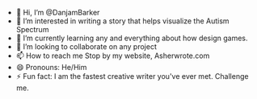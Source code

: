 - 👋 Hi, I’m @DanjamBarker
- 👀 I’m interested in writing a story that helps visualize the Autism Spectrum
- 🌱 I’m currently learning any and everything about how design games.
- 💞️ I’m looking to collaborate on any project
- 📫 How to reach me Stop by my website, Asherwrote.com
- 😄 Pronouns: He/Him
- ⚡ Fun fact: I am the fastest creative writer you've ever met. Challenge me.

<!---
DanjamBarker/DanjamBarker is a ✨ special ✨ repository because its `README.md` (this file) appears on your GitHub profile.
You can click the Preview link to take a look at your changes.
--->
